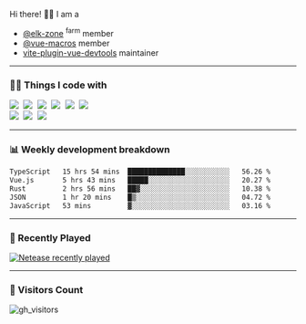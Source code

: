 Hi there! 👋🏻 I am a

- [@elk-zone](https://github.com/elk-zone) <sup>farm</sup> member
- [@vue-macros](https://github.com/vue-macros) member
- [vite-plugin-vue-devtools](https://github.com/webfansplz/vite-plugin-vue-devtools) maintainer

<hr>

### 🧑‍💻 Things I code with

<samp>
  <code><a href="https://github.com/vuejs/core"><img src="https://api.iconify.design/logos:vue.svg" /></a></code> 
  <code><a href="https://github.com/vitejs/vite"><img src="https://api.iconify.design/logos:vitejs.svg" /></a></code> 
  <code><a href="https://github.com/solidjs/solid"><img src="https://api.iconify.design/logos:solidjs-icon.svg" /></a></code> 
  <code><a href="https://github.com/microsoft/TypeScript"><img src="https://api.iconify.design/logos:typescript-icon.svg" /></a></code>
  <code><a href="https://github.com/unocss/unocss"><img src="https://api.iconify.design/logos:unocss.svg" /></a></code> 
  <code><a href="https://github.com/rust-lang/rust"><img src="https://api.iconify.design/logos:rust.svg" /></a></code>
</samp>

<br>

<samp>
  <code><a href="https://www.apple.com/mac/"><img src="https://api.iconify.design/logos:macos.svg" /></a></code>
  <code><a href="https://code.visualstudio.com/"><img src="https://api.iconify.design/logos:visual-studio-code.svg" /></a></code>
  <code><a href="https://neovim.io/"><img src="https://api.iconify.design/logos:neovim.svg" /></a></code>
</samp>

<hr>

### 📊 Weekly development breakdown

<!--START_SECTION:waka-->

```txt
TypeScript   15 hrs 54 mins  ██████████████░░░░░░░░░░░   56.26 %
Vue.js       5 hrs 43 mins   █████░░░░░░░░░░░░░░░░░░░░   20.27 %
Rust         2 hrs 56 mins   ██▓░░░░░░░░░░░░░░░░░░░░░░   10.38 %
JSON         1 hr 20 mins    █▒░░░░░░░░░░░░░░░░░░░░░░░   04.72 %
JavaScript   53 mins         ▓░░░░░░░░░░░░░░░░░░░░░░░░   03.16 %
```

<!--END_SECTION:waka-->

<hr>

### 🎵 Recently Played

[![Netease recently played](https://netease-recent-profile.vercel.app/?id=297303604&show_percent=1&size=60)](https://netease-recent-profile.vercel.app/?id=297303604&show_percent=1&size=60)

<hr>

### 👀 Visitors Count

![gh_visitors](https://profile-counter.glitch.me/alexzhang1030/count.svg)
